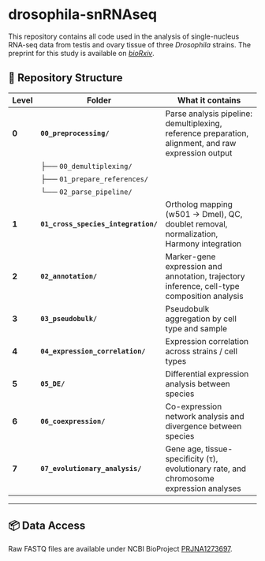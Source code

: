 # drosophila-snRNAseq

This repository contains all code used in the analysis of single-nucleus RNA-seq data from testis and ovary tissue of three *Drosophila* strains. The preprint for this study is available on [*bioRxiv*](https://www.biorxiv.org/content/10.1101/2025.07.04.663238v1).

## 📁 Repository Structure

| Level | Folder | What it contains |
|-------|--------|------------------|
| **0** | **`00_preprocessing/`** | Parse analysis pipeline: demultiplexing, reference preparation, alignment, and raw expression output |
|       |   ├── `00_demultiplexing/` 
|       |   ├── `01_prepare_references/` 
|       |   └── `02_parse_pipeline/` 
| **1** | **`01_cross_species_integration/`** | Ortholog mapping (w501 → Dmel), QC, doublet removal, normalization, Harmony integration |
| **2** | **`02_annotation/`** | Marker-gene expression and annotation, trajectory inference, cell-type composition analysis |
| **3** | **`03_pseudobulk/`** | Pseudobulk aggregation by cell type and sample |
| **4** | **`04_expression_correlation/`** | Expression correlation across strains / cell types |
| **5** | **`05_DE/`** | Differential expression analysis between species |
| **6** | **`06_coexpression/`** | Co-expression network analysis and divergence between species |
| **7** | **`07_evolutionary_analysis/`** | Gene age, tissue-specificity (τ), evolutionary rate, and chromosome expression analyses |

---

## 📦 Data Access

Raw FASTQ files are available under NCBI BioProject [PRJNA1273697](https://www.ncbi.nlm.nih.gov/bioproject/PRJNA1273697).
